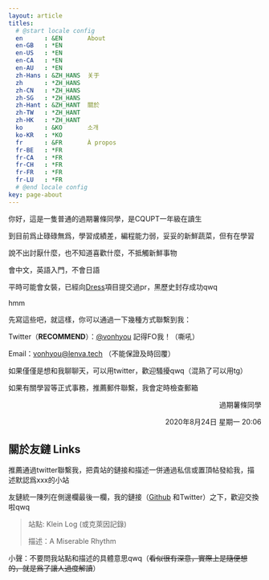 ```yaml
---
layout: article
titles:
  # @start locale config
  en      : &EN       About
  en-GB   : *EN
  en-US   : *EN
  en-CA   : *EN
  en-AU   : *EN
  zh-Hans : &ZH_HANS  关于
  zh      : *ZH_HANS
  zh-CN   : *ZH_HANS
  zh-SG   : *ZH_HANS
  zh-Hant : &ZH_HANT  關於
  zh-TW   : *ZH_HANT
  zh-HK   : *ZH_HANT
  ko      : &KO       소개
  ko-KR   : *KO
  fr      : &FR       À propos
  fr-BE   : *FR
  fr-CA   : *FR
  fr-CH   : *FR
  fr-FR   : *FR
  fr-LU   : *FR
  # @end locale config
key: page-about
---
```

你好，這是一隻普通的過期薯條同學，是CQUPT一年級在讀生

到目前爲止碌碌無爲，學習成績差，編程能力弱，妥妥的新鮮蔬菜，但有在學習

說不出討厭什麼，也不知道喜歡什麼，不抵觸新鮮事物

會中文，英語入門，不會日語

平時可能會女裝，已經向[Dress](https://github.com/komeiji-satori/Dress)項目提交過pr，黑歷史封存成功qwq

hmm

先寫這些吧，就這樣，你可以通過一下幾種方式聯繫到我：

Twitter（**RECOMMEND**）：[@vonhyou](https://twitter.com/vonhyou) 記得FO我！（嘶吼）

Email：vonhyou@lenva.tech （不能保證及時回覆）

如果僅僅是想和我聊聊天，可以用twitter，歡迎騷擾qwq（混熟了可以用tg）

如果有關學習等正式事務，推薦郵件聯繫，我會定時檢查郵箱

<p align = "right">過期薯條同學</p>
<p align = "right">2020年8月24日 星期一 20:06</p>



## 關於友鏈 Links

推薦通過twitter聯繫我，把貴站的鏈接和描述一併通過私信或置頂帖發給我，描述默認爲xxx的小站

友鏈統一陳列在側邊欄最後一欄，我的鏈接（[Github](https://github.com/vonhyou) 和Twitter）之下，歡迎交換啦qwq

> 站點: Klein Log (或克萊因記錄)
>
> 描述：A Miserable Rhythm

小聲：不要問我站點和描述的具體意思qwq（~~看似很有深意，實際上是隨便想的，就是爲了讓人過度解讀~~）

